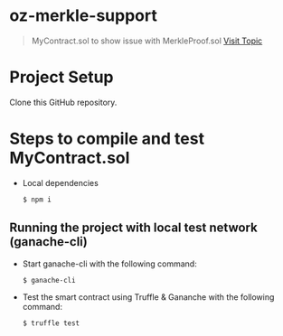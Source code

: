 # oz-merkle-support
>MyContract.sol to show issue with MerkleProof.sol [Visit Topic](https://forum.openzeppelin.com/t/merkleproof-sol-claim-error-vm-exception-while-processing-transaction/2918/4)

Project Setup
============

Clone this GitHub repository.

# Steps to compile and test MyContract.sol

  - Local dependencies
    ```sh
    $ npm i
    ```
## Running the project with local test network (ganache-cli)
    
   - Start ganache-cli with the following command:
     ```sh 
     $ ganache-cli
     ``` 
   - Test the smart contract using Truffle & Gananche with the following command:
     ```
     $ truffle test
     ```
